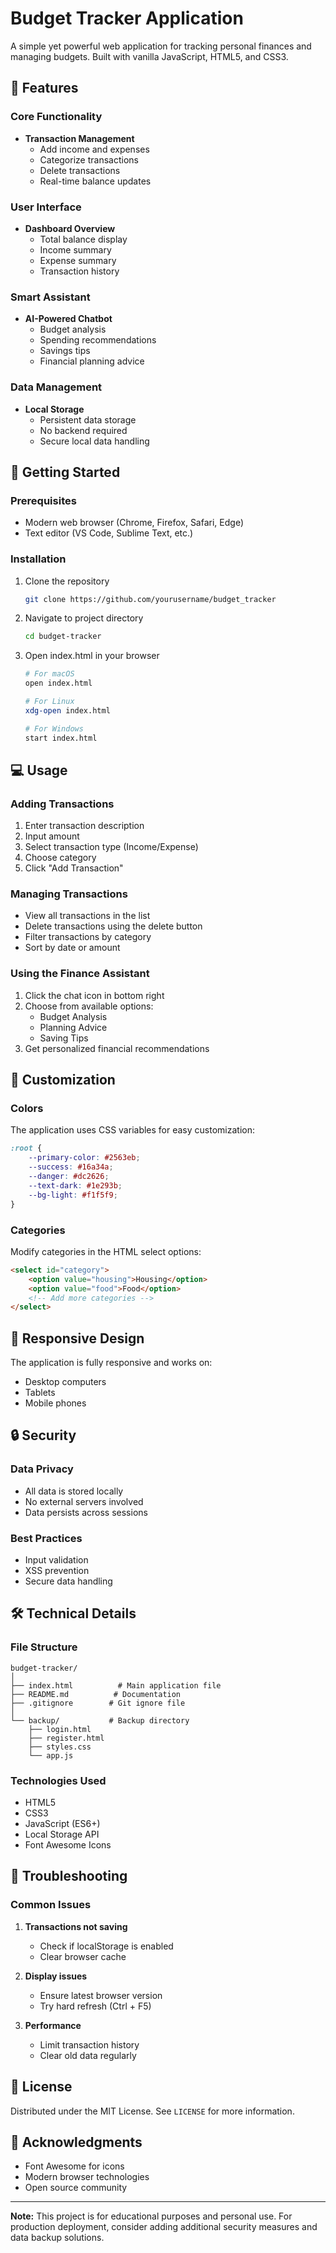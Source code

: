 # Budget Tracker Application

A simple yet powerful web application for tracking personal finances and managing budgets. Built with vanilla JavaScript, HTML5, and CSS3.

## 🌟 Features

### Core Functionality
- **Transaction Management**
  - Add income and expenses
  - Categorize transactions
  - Delete transactions
  - Real-time balance updates

### User Interface
- **Dashboard Overview**
  - Total balance display
  - Income summary
  - Expense summary
  - Transaction history

### Smart Assistant
- **AI-Powered Chatbot**
  - Budget analysis
  - Spending recommendations
  - Savings tips
  - Financial planning advice

### Data Management
- **Local Storage**
  - Persistent data storage
  - No backend required
  - Secure local data handling

## 🚀 Getting Started

### Prerequisites
- Modern web browser (Chrome, Firefox, Safari, Edge)
- Text editor (VS Code, Sublime Text, etc.)

### Installation
1. Clone the repository
   ```bash
   git clone https://github.com/yourusername/budget_tracker
   ```

2. Navigate to project directory
   ```bash
   cd budget-tracker
   ```

3. Open index.html in your browser
   ```bash
   # For macOS
   open index.html

   # For Linux
   xdg-open index.html

   # For Windows
   start index.html
   ```

## 💻 Usage

### Adding Transactions
1. Enter transaction description
2. Input amount
3. Select transaction type (Income/Expense)
4. Choose category
5. Click "Add Transaction"

### Managing Transactions
- View all transactions in the list
- Delete transactions using the delete button
- Filter transactions by category
- Sort by date or amount

### Using the Finance Assistant
1. Click the chat icon in bottom right
2. Choose from available options:
   - Budget Analysis
   - Planning Advice
   - Saving Tips
3. Get personalized financial recommendations

## 🎨 Customization

### Colors
The application uses CSS variables for easy customization:
```css
:root {
    --primary-color: #2563eb;
    --success: #16a34a;
    --danger: #dc2626;
    --text-dark: #1e293b;
    --bg-light: #f1f5f9;
}
```

### Categories
Modify categories in the HTML select options:
```html
<select id="category">
    <option value="housing">Housing</option>
    <option value="food">Food</option>
    <!-- Add more categories -->
</select>
```

## 📱 Responsive Design

The application is fully responsive and works on:
- Desktop computers
- Tablets
- Mobile phones

## 🔒 Security

### Data Privacy
- All data is stored locally
- No external servers involved
- Data persists across sessions

### Best Practices
- Input validation
- XSS prevention
- Secure data handling

## 🛠 Technical Details

### File Structure
```
budget-tracker/
│
├── index.html          # Main application file
├── README.md          # Documentation
├── .gitignore        # Git ignore file
│
└── backup/           # Backup directory
    ├── login.html
    ├── register.html
    ├── styles.css
    └── app.js
```

### Technologies Used
- HTML5
- CSS3
- JavaScript (ES6+)
- Local Storage API
- Font Awesome Icons

## 🐛 Troubleshooting

### Common Issues
1. **Transactions not saving**
   - Check if localStorage is enabled
   - Clear browser cache

2. **Display issues**
   - Ensure latest browser version
   - Try hard refresh (Ctrl + F5)

3. **Performance**
   - Limit transaction history
   - Clear old data regularly

## 📝 License

Distributed under the MIT License. See `LICENSE` for more information.

## 🙏 Acknowledgments

- Font Awesome for icons
- Modern browser technologies
- Open source community

---

**Note:** This project is for educational purposes and personal use. For production deployment, consider adding additional security measures and data backup solutions.
